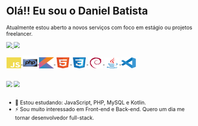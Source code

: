 # Olá!! Eu sou o Daniel Batista

Atualmente  estou aberto a novos serviços com foco em estágio ou projetos freelancer.

<div>
  <a href="https://github.com/danielgbatista">
  <img height="180em" src="https://github-readme-stats.vercel.app/api?username=danielgbatista&show_icons=true&theme=midnight-purple&include_all_commits=true&count_private=true"/>
  <img height="140em" src="https://github-readme-stats.vercel.app/api/top-langs/?username=danielgbatista&layout=compact&langs_count=7&theme=midnight-purple"/>
</div>

<div style="display: inline_block"><br>
  <img align="center" alt="Daniel-Js" height="30" width="40" src="https://raw.githubusercontent.com/devicons/devicon/master/icons/javascript/javascript-plain.svg">
  <img align="center" alt="Daniel-PHP" height="40" width="40" src="https://raw.githubusercontent.com/devicons/devicon/master/icons/php/php-original.svg">
  <img align="center" alt="Daniel-Kotlin" height="30" width="40" src="https://raw.githubusercontent.com/devicons/devicon/master/icons/kotlin/kotlin-original.svg">
  <img align="center" alt="Daniel-HTML" height="30" width="40" src="https://raw.githubusercontent.com/devicons/devicon/master/icons/html5/html5-original.svg">
  <img align="center" alt="Daniel-CSS" height="30" width="40" src="https://raw.githubusercontent.com/devicons/devicon/master/icons/css3/css3-original.svg">
  <img align="center" alt="Daniel-Debian" height="30" width="40" src="https://raw.githubusercontent.com/devicons/devicon/master/icons/debian/debian-original.svg">
  <img align="center" alt="Daniel-Java" height="30" width="40" src="https://raw.githubusercontent.com/devicons/devicon/master/icons/java/java-original.svg">
  <img align="center" alt="Daniel-VScode" height="30" width="40" src="https://raw.githubusercontent.com/devicons/devicon/master/icons/vscode/vscode-original.svg">
</div>

  ##

<div> 
  <a href = "mailto:daniel.g.batista21@outlook.com"><img src="https://img.shields.io/badge/Microsoft_Outlook-0078D4?style=for-the-badge&logo=microsoft-outlook&logoColor=white" target="_blank"></a>
  <a href="https://www.linkedin.com/in/daniel-batista-6228a9197/" target="_blank"><img src="https://img.shields.io/badge/-LinkedIn-%230077B5?style=for-the-badge&logo=linkedin&logoColor=white" target="_blank"></a>
</div>

  ##
- 🌱 Estou estudando: JavaScript, PHP, MySQL e Kotlin. 
- ⚡ Sou muito interessado em Front-end e Back-end. Quero um dia me tornar desenvolvedor full-stack.
